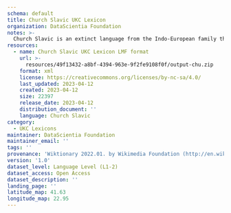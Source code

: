 ```yaml
---
schema: default
title: Church Slavic UKC Lexicon
organization: DataScientia Foundation
notes: >-
  Church Slavic is an extinct language from the Indo-European family that used to be spoken in Eurasia. The UKC Lexicon of Church Slavic is represented as a lexico-semantic network. It consists of words, word senses, synsets, as well as sense-level and synset-level relationships
resources:
  - name: Church Slavic UKC Lexicon LMF format
    url: >-
      resources/49f13432-a8bf-4394-963e-9f2fe9108f0f/output-chu.zip
    format: xml
    license: https://creativecommons.org/licenses/by-nc-sa/4.0/
    last_updated: 2023-04-12
    created: 2023-04-12
    size: 22397
    release_date: 2023-04-12
    distribution_document: ''
    language: Church Slavic
category:
  - UKC Lexicons
maintainer: DataScientia Foundation
maintainer_email: ''
tags: ''
provenance: 'Wiktionary 2022.01. by Wikimedia Foundation (http://en.wiktionary.org); CogNet 2.1 by Khuyagbaatar Batsuren, National University of Mongolia (http://cognet.ukc.disi.unitn.it); KinDiv: Kinship Diversity 1.0 by Temuulen Khishigsuren (http://ukc.disi.unitn.it/index.php/kinship/); Princeton WordNet 2.1 by Princeton University (https://wordnet.princeton.edu)'
version: '1.0'
dataset_level: Language Level (L1-2)
dataset_access: Open Access
dataset_description: ''
landing_page: ''
latitude_map: 41.63
longitude_map: 22.95
---
```

